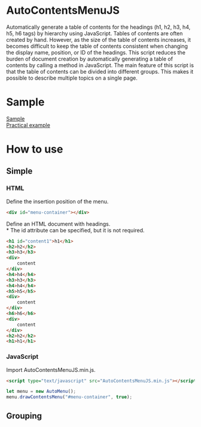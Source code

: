 # AutoContentsMenuJS
Automatically generate a table of contents for the headings (h1, h2, h3, h4, h5, h6 tags) by hierarchy using JavaScript.
Tables of contents are often created by hand. However, as the size of the table of contents increases, it becomes difficult to keep the table of contents consistent when changing the display name, position, or ID of the headings.
This script reduces the burden of document creation by automatically generating a table of contents by calling a method in JavaScript.
The main feature of this script is that the table of contents can be divided into different groups.
This makes it possible to describe multiple topics on a single page.

# Sample
[Sample](https://aonsztk.xyz/sample/AutoMenu/AutoMenu.html)  
[Practical example](http://kimamalab.azurewebsites.net/SevenDays/BuildServer)  

# How to use
## Simple
### HTML
Define the insertion position of the menu.
```html
<div id="menu-container"></div>
```

Define an HTML document with headings.  
\* The id attribute can be specified, but it is not required.
```html
<h1 id="content1">h1</h1>
<h2>h2</h2>
<h3>h3</h3>
<div>
    content
</div>
<h4>h4</h4>
<h3>h3</h3>
<h4>h4</h4>
<h5>h5</h5>
<div>
    content
</div>
<h6>h6</h6>
<div>
    content
</div>
<h2>h2</h2>
<h1>h1</h1>
```

### JavaScript
Import AutoContentsMenuJS.min.js.
```html
<script type="text/javascript" src="AutoContentsMenuJS.min.js"></script>
```


```javascript
let menu = new AutoMenu();
menu.drawContentsMenu("#menu-container", true);
```

## Grouping